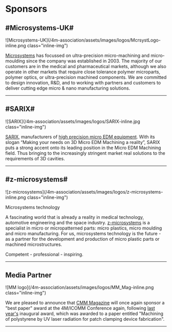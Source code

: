 # Sponsors

## #Microsystems-UK#

![Microsystems-UK](/4m-association/assets/images/logos/McrsystLogo-inline.png class="inline-img")

[Microsystems](http://www.microsystems.uk.com/) has focussed on ultra-precision micro-machining and micro-moulding since the company was established in 2003. The majority of our customers are in the medical and pharmaceutical markets, although we also operate in other markets that require close tolerance polymer microparts, polymer optics, or ultra-precision machined components. We are committed to design innovation, R&D, and to working with partners and customers to deliver cutting edge micro & nano manufacturing solutions.

-------------------

## #SARIX#

![SARIX](/4m-association/assets/images/logos/SARIX-inline.jpg class="inline-img")

[SARIX](http://sarix.com/), manufacturers of [high precision micro EDM equipment](/node/75). With its slogan “Making your needs on 3D Micro EDM Machining a reality”, SARIX puts a strong accent onto its leading position in the Micro EDM Machining field. Thus bringing to the increasingly stringent market real solutions to the requirements of 3D cavities.

-------------------

## #z-microsystems#

![z-microsystems](/4m-association/assets/images/logos/z-microsystems-inline.png class="inline-img")

Microsystems technology

A fascinating world that is already a reality in medical technology,
automotive engineering and the space industry. [z-microsystems](http://www.z-werkzeugbau.com) is a specialist in micro or micropatterned parts: micro plastics, micro moulding and micro manufacturing. For us, microsystems technology is the future - as a partner for the development and production of micro plastic parts or machined microstructures.

Competent - professional - inspiring.  

-------------------

## Media Partner


![MM logo](/4m-association/assets/images/logos/MM_Mag-inline.png class="inline-img")

We are pleased to announce that [CMM Magazine](http://www.micromanu.com/x/default.html) will once again sponsor a "best paper" award at the 4M/ICOMM Conference again, following [last year's](http://www.4m-net.org/node/2775) inaugural award, which was awarded to a paper entitled "Machining of polystyrene by UV laser radiation for patch clamping device fabrication". 

-------------------
